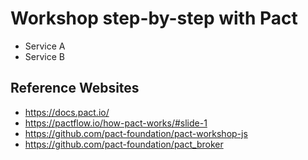 # Workshop step-by-step with Pact
* Service A
* Service B

## Reference Websites
* https://docs.pact.io/
* https://pactflow.io/how-pact-works/#slide-1
* https://github.com/pact-foundation/pact-workshop-js
* https://github.com/pact-foundation/pact_broker
